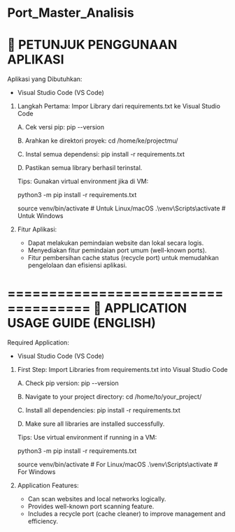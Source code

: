 Port_Master_Analisis
================================
📄 PETUNJUK PENGGUNAAN APLIKASI
================================

Aplikasi yang Dibutuhkan:
- Visual Studio Code (VS Code)

1. Langkah Pertama: Impor Library dari requirements.txt ke Visual Studio Code

   A. Cek versi pip:
      pip --version
      
   B. Arahkan ke direktori proyek:
      cd /home/ke/projectmu/

   C. Instal semua dependensi:
      pip install -r requirements.txt

   D. Pastikan semua library berhasil terinstal.

   Tips:
   Gunakan virtual environment jika di VM:

      python3 -m pip install -r requirements.txt

      source venv/bin/activate       # Untuk Linux/macOS
      .\venv\Scripts\activate        # Untuk Windows

2. Fitur Aplikasi:

   - Dapat melakukan pemindaian website dan lokal secara logis.
   - Menyediakan fitur pemindaian port umum (well-known ports).
   - Fitur pembersihan cache status (recycle port) untuk memudahkan pengelolaan dan efisiensi aplikasi.

====================================
📄 APPLICATION USAGE GUIDE (ENGLISH)
====================================

Required Application:
- Visual Studio Code (VS Code)

1. First Step: Import Libraries from requirements.txt into Visual Studio Code

   A. Check pip version:
      pip --version

   B. Navigate to your project directory:
      cd /home/to/your_project/

   C. Install all dependencies:
      pip install -r requirements.txt

   D. Make sure all libraries are installed successfully.

   Tips:
   Use virtual environment if running in a VM:

      python3 -m pip install -r requirements.txt

      source venv/bin/activate       # For Linux/macOS
      .\venv\Scripts\activate        # For Windows

2. Application Features:

   - Can scan websites and local networks logically.
   - Provides well-known port scanning feature.                                                                                                                           
   - Includes a recycle port (cache cleaner) to improve management and efficiency.                       
